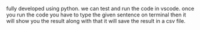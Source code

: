 
fully developed using python.
we can test and run the code in vscode.
once you run the code you have to type the given sentence on terminal then it will show you the result along with that it will save the result in a csv file.
